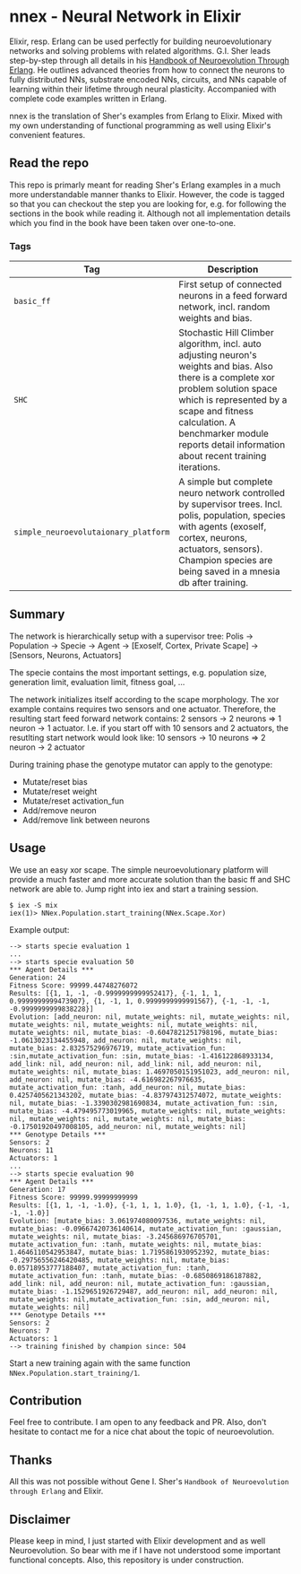 # nnex - Neural Network in Elixir

Elixir, resp. Erlang can be used perfectly for building neuroevolutionary networks and solving problems with related algorithms. G.I. Sher leads step-by-step through all details in his [Handbook of Neuroevolution Through Erlang](https://www.amazon.com/Handbook-Neuroevolution-Through-Erlang-Gene-ebook/dp/B00AKIFKJ8/ref=mt_kindle?_encoding=UTF8&me=). He outlines advanced theories from how to connect the neurons to fully distributed NNs, substrate encoded NNs, circuits, and NNs capable of learning within their lifetime through neural plasticity. Accompanied with complete code examples written in Erlang.

nnex is the translation of Sher's examples from Erlang to Elixir. Mixed with my own understanding of functional programming as well using Elixir's convenient features.

## Read the repo
This repo is primarly meant for reading Sher's Erlang examples in a much more understandable manner thanks to Elixir. However, the code is tagged so that you can checkout the step you are looking for, e.g. for following the sections in the book while reading it. Although not all implementation details which you find in the book have been taken over one-to-one.

### Tags
|Tag|Description|
|---|-----------|
|`basic_ff`|First setup of connected neurons in a feed forward network, incl. random weights and bias.|
|`SHC`|Stochastic Hill Climber algorithm, incl. auto adjusting neuron's weights and bias. Also there is a complete xor problem solution space which is represented by a scape and fitness calculation. A benchmarker module reports detail information about recent training iterations.|
|`simple_neuroevolutaionary_platform`|A simple but complete neuro network controlled by supervisor trees. Incl. polis, population, species with agents (exoself, cortex, neurons, actuators, sensors). Champion species are being saved in a mnesia db after training.|

## Summary
The network is hierarchically setup with a supervisor tree: Polis -> Population -> Specie -> Agent -> [Exoself, Cortex, Private Scape] -> [Sensors, Neurons, Actuators]

The specie contains the most important settings, e.g. population size, generation limit, evaluation limit, fitness goal, ...

The network initializes itself according to the scape morphology. The xor example contains requires two sensors and one actuator. Therefore, the resulting start feed forward network contains: 2 sensors -> 2 neurons => 1 neuron -> 1 actuator. I.e. if you start off with 10 sensors and 2 actuators, the resutlting start network would look like: 10 sensors -> 10 neurons => 2 neuron -> 2 actuator

During training phase the genotype mutator can apply to the genotype:
* Mutate/reset bias
* Mutate/reset weight
* Mutate/reset activation_fun
* Add/remove neuron
* Add/remove link between neurons

## Usage
We use an easy xor scape. The simple neuroevolutionary platform will provide a much faster and more accurate solution than the basic ff and SHC network are able to. Jump right into iex and start a training session.
```
$ iex -S mix
iex(1)> NNex.Population.start_training(NNex.Scape.Xor)
```

Example output:
```
--> starts specie evaluation 1
...
--> starts specie evaluation 50
*** Agent Details ***
Generation: 24
Fitness Score: 99999.44748276072
Results: [{1, 1, -1, -0.9999999999952417}, {-1, 1, 1, 0.9999999999473907}, {1, -1, 1, 0.9999999999991567}, {-1, -1, -1, -0.9999999999838228}]
Evolution: [add_neuron: nil, mutate_weights: nil, mutate_weights: nil, mutate_weights: nil, mutate_weights: nil, mutate_weights: nil, mutate_weights: nil, mutate_bias: -0.6047821251798196, mutate_bias: -1.0613023134455948, add_neuron: nil, mutate_weights: nil, mutate_bias: 2.832575296976719, mutate_activation_fun: :sin,mutate_activation_fun: :sin, mutate_bias: -1.416122868933134, add_link: nil, add_neuron: nil, add_link: nil, add_neuron: nil, mutate_weights: nil, mutate_bias: 1.4697050151951023, add_neuron: nil, add_neuron: nil, mutate_bias: -4.616982267976635, mutate_activation_fun: :tanh, add_neuron: nil, mutate_bias: 0.4257405621343202, mutate_bias: -4.837974312574072, mutate_weights: nil, mutate_bias: -1.3390302981690834, mutate_activation_fun: :sin, mutate_bias: -4.479495773019965, mutate_weights: nil, mutate_weights: nil, mutate_weights: nil, mutate_weights: nil, mutate_bias: -0.17501920497008105, add_neuron: nil, mutate_weights: nil]
*** Genotype Details ***
Sensors: 2
Neurons: 11
Actuators: 1
...
--> starts specie evaluation 90
*** Agent Details ***
Generation: 17
Fitness Score: 99999.99999999999
Results: [{1, 1, -1, -1.0}, {-1, 1, 1, 1.0}, {1, -1, 1, 1.0}, {-1, -1, -1, -1.0}]
Evolution: [mutate_bias: 3.061974080097536, mutate_weights: nil, mutate_bias: -0.09667420736140614, mutate_activation_fun: :gaussian, mutate_weights: nil, mutate_bias: -3.245686976705701, mutate_activation_fun: :tanh, mutate_weights: nil, mutate_bias: 1.4646110542953847, mutate_bias: 1.7195861930952392, mutate_bias: -0.29756556246420485, mutate_weights: nil, mutate_bias: 0.05718953777188407, mutate_activation_fun: :tanh, mutate_activation_fun: :tanh, mutate_bias: -0.6850869186187882, add_link: nil, add_neuron: nil, mutate_activation_fun: :gaussian, mutate_bias: -1.1529651926729487, add_neuron: nil, add_neuron: nil, mutate_weights: nil,mutate_activation_fun: :sin, add_neuron: nil, mutate_weights: nil]
*** Genotype Details ***
Sensors: 2
Neurons: 7
Actuators: 1
--> training finished by champion since: 504
```
Start a new training again with the same function `NNex.Population.start_training/1`.

## Contribution
Feel free to contribute. I am open to any feedback and PR. Also, don't hesitate to contact me for a nice chat about the topic of neuroevolution.

## Thanks
All this was not possible without Gene I. Sher's `Handbook of Neuroevolution through Erlang` and Elixir.

## Disclaimer
Please keep in mind, I just started with Elixir development and as well Neuroevolution. So bear with me if I have not understood some important functional concepts. Also, this repository is under construction.
